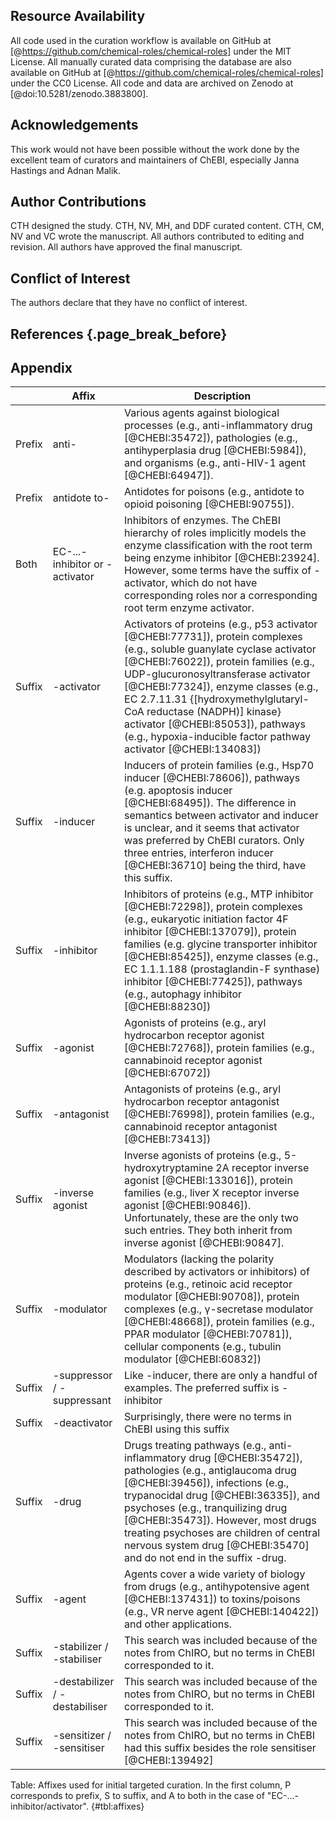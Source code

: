 ## Resource Availability

All code used in the curation workflow is available on GitHub at [@https://github.com/chemical-roles/chemical-roles] under the MIT License.
All manually curated data comprising the database are also available on GitHub at [@https://github.com/chemical-roles/chemical-roles] under the CC0 License.
All code and data are archived on Zenodo at [@doi:10.5281/zenodo.3883800].

## Acknowledgements

This work would not have been possible without the work done by the excellent team of curators and maintainers of ChEBI, especially Janna Hastings and Adnan Malik.

## Author Contributions

CTH designed the study. CTH, NV, MH, and DDF curated content.
CTH, CM, NV and VC wrote the manuscript.
All authors contributed to editing and revision.
All authors have approved the final manuscript.

## Conflict of Interest

The authors declare that they have no conflict of interest.

## References {.page_break_before}

<!-- Explicitly insert bibliography here -->
<div id="refs"></div>


## Appendix

|        | Affix                          | Description                                                                                                                                                                                                                                                                                                                                                                                                                |
|--------|--------------------------------|----------------------------------------------------------------------------------------------------------------------------------------------------------|
| Prefix | anti-                          | Various agents against biological processes (e.g., anti-inflammatory drug [@CHEBI:35472]), pathologies (e.g., antihyperplasia drug [@CHEBI:5984]), and organisms (e.g., anti-HIV-1 agent [@CHEBI:64947]).
| Prefix | antidote to-                   | Antidotes for poisons (e.g., antidote to opioid poisoning [@CHEBI:90755]).
| Both   | EC-...-inhibitor or -activator | Inhibitors of enzymes. The ChEBI hierarchy of roles implicitly models the enzyme classification with the root term being enzyme inhibitor [@CHEBI:23924]. However, some terms have the suffix of -activator, which do not have corresponding roles nor a corresponding root term enzyme activator.
| Suffix | -activator                     | Activators of proteins (e.g., p53 activator [@CHEBI:77731]), protein complexes (e.g., soluble guanylate cyclase activator [@CHEBI:76022]), protein families (e.g., UDP-glucuronosyltransferase activator [@CHEBI:77324]), enzyme classes (e.g., EC 2.7.11.31 {[hydroxymethylglutaryl-CoA reductase (NADPH)] kinase} activator [@CHEBI:85053]), pathways (e.g., hypoxia-inducible factor pathway activator [@CHEBI:134083])
| Suffix | -inducer                       | Inducers of protein families (e.g., Hsp70 inducer [@CHEBI:78606]), pathways (e.g. apoptosis inducer [@CHEBI:68495]). The difference in semantics between activator and inducer is unclear, and it seems that activator was preferred by ChEBI curators. Only three entries, interferon inducer [@CHEBI:36710] being the third, have this suffix.
| Suffix | -inhibitor                     | Inhibitors of proteins (e.g., MTP inhibitor [@CHEBI:72298]), protein complexes (e.g., eukaryotic initiation factor 4F inhibitor [@CHEBI:137079]), protein families (e.g. glycine transporter inhibitor [@CHEBI:85425]), enzyme classes (e.g., EC 1.1.1.188 (prostaglandin-F synthase) inhibitor [@CHEBI:77425]), pathways (e.g., autophagy inhibitor [@CHEBI:88230])
| Suffix | -agonist                       | Agonists of proteins (e.g., aryl hydrocarbon receptor agonist [@CHEBI:72768]), protein families (e.g., cannabinoid receptor agonist [@CHEBI:67072])
| Suffix | -antagonist                    | Antagonists of proteins (e.g., aryl hydrocarbon receptor antagonist [@CHEBI:76998]), protein families (e.g., cannabinoid receptor antagonist [@CHEBI:73413])
| Suffix | -inverse agonist               | Inverse agonists of proteins (e.g., 5-hydroxytryptamine 2A receptor inverse agonist [@CHEBI:133016]), protein families (e.g., liver X receptor inverse agonist [@CHEBI:90846]). Unfortunately, these are the only two such entries. They both inherit from inverse agonist [@CHEBI:90847].
| Suffix | -modulator                     | Modulators (lacking the polarity described by activators or inhibitors) of proteins (e.g., retinoic acid receptor modulator [@CHEBI:90708]), protein complexes (e.g., γ-secretase modulator [@CHEBI:48668]), protein families (e.g., PPAR modulator [@CHEBI:70781]), cellular components (e.g., tubulin modulator [@CHEBI:60832])
| Suffix | -suppressor / -suppressant     | Like -inducer, there are only a handful of examples. The preferred suffix is -inhibitor
| Suffix | -deactivator                   | Surprisingly, there were no terms in ChEBI using this suffix
| Suffix | -drug                          | Drugs treating pathways (e.g., anti-inflammatory drug [@CHEBI:35472]), pathologies (e.g., antiglaucoma drug [@CHEBI:39456]), infections (e.g., trypanocidal drug [@CHEBI:36335]), and psychoses (e.g., tranquilizing drug [@CHEBI:35473]). However, most drugs treating psychoses are children of central nervous system drug [@CHEBI:35470] and do not end in the suffix -drug.
| Suffix | -agent                         | Agents cover a wide variety of biology from drugs (e.g., antihypotensive agent [@CHEBI:137431]) to toxins/poisons (e.g., VR nerve agent [@CHEBI:140422]) and other applications.
| Suffix | -stabilizer / -stabiliser      | This search was included because of the notes from ChIRO, but no terms in ChEBI corresponded to it.
| Suffix | -destabilizer / -destabiliser  | This search was included because of the notes from ChIRO, but no terms in ChEBI corresponded to it.
| Suffix | -sensitizer / -sensitiser      | This search was included because of the notes from ChIRO, but no terms in ChEBI had this suffix besides the role sensitiser [@CHEBI:139492]

Table: Affixes used for initial targeted curation. In the first column, P corresponds to prefix, S to suffix, and A to both in the case of "EC-...-inhibitor/activator". {#tbl:affixes}
